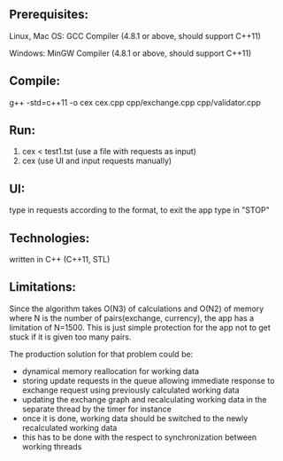 Prerequisites:
--------------

Linux, Mac OS:
GCC Compiler (4.8.1 or above, should support C++11)

Windows:
MinGW Compiler (4.8.1 or above, should support C++11)

Compile:
--------
g++ -std=c++11 -o cex cex.cpp cpp/exchange.cpp cpp/validator.cpp

Run:
----
1) cex < test1.tst   (use a file with requests as input)
2) cex               (use UI and input requests manually)

UI:
---
type in requests according to the format, to exit the app type in "STOP"

Technologies:
-------------
written in C++ (C++11, STL)

Limitations:
------------
Since the algorithm takes O(N3) of calculations and O(N2) of memory where N is the number of pairs(exchange, currency),
the app has a limitation of N=1500. This is just simple protection for the app not to get stuck if it is given too many pairs.

The production solution for that problem could be:
- dynamical memory reallocation for working data
- storing update requests in the queue allowing immediate response to exchange request using previously calculated working data
- updating the exchange graph and recalculating working data in the separate thread by the timer for instance
- once it is done, working data should be switched to the newly recalculated working data
- this has to be done with the respect to synchronization between working threads